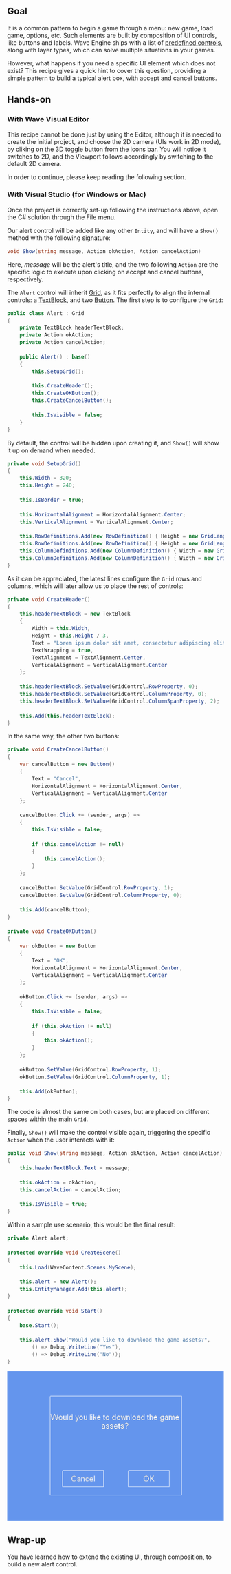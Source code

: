 ## Goal

It is a common pattern to begin a game through a menu: new game, load game, options, etc. Such elements are built by composition of UI controls, like buttons and labels. Wave Engine ships with a list of [predefined controls](xref:Wave​Engine.​Components.​UI), along with layer types, which can solve multiple situations in your games.

However, what happens if you need a specific UI element which does not exist? This recipe gives a quick hint to cover this question, providing a simple pattern to build a typical alert box, with accept and cancel buttons.

## Hands-on

### With Wave Visual Editor

This recipe cannot be done just by using the Editor, although it is needed to create the initial project, and choose the 2D camera (UIs work in 2D mode), by cliking on the 3D toggle button from the icons bar. You will notice it switches to 2D, and the Viewport follows accordingly by switching to the default 2D camera.

In order to continue, please keep reading the following section.

### With Visual Studio (for Windows or Mac)

Once the project is correctly set-up following the instructions above, open the C# solution through the File menu.

Our alert control will be added like any other `Entity`, and will have a `Show()` method with the following signature:

```c#
void Show(string message, Action okAction, Action cancelAction)
```

Here, *message* will be the alert's title, and the two following `Action` are the specific logic to execute upon clicking on accept and cancel buttons, respectively.

The `Alert` control will inherit [Grid](xref:Wave​Engine.​Components.​UI.Grid), as it fits perfectly to align the internal controls: a [TextBlock](xref:Wave​Engine.​Components.​UI.TextBlock), and two [Button](xref:Wave​Engine.​Components.​UI.Button). The first step is to configure the `Grid`:

```c#
public class Alert : Grid
{
    private TextBlock headerTextBlock;
    private Action okAction;
    private Action cancelAction;

	public Alert() : base()
	{
		this.SetupGrid();
        
        this.CreateHeader();
        this.CreateOKButton();
        this.CreateCancelButton();
            
		this.IsVisible = false;
	}
}
```

By default, the control will be hidden upon creating it, and `Show()` will show it up on demand when needed.

```c#
private void SetupGrid()
{
	this.Width = 320;
	this.Height = 240;

	this.IsBorder = true;

	this.HorizontalAlignment = HorizontalAlignment.Center;
	this.VerticalAlignment = VerticalAlignment.Center;

	this.RowDefinitions.Add(new RowDefinition() { Height = new GridLength(2, GridUnitType.Proportional) });
	this.RowDefinitions.Add(new RowDefinition() { Height = new GridLength(1, GridUnitType.Proportional) });
	this.ColumnDefinitions.Add(new ColumnDefinition() { Width = new GridLength(1, GridUnitType.Proportional) });
	this.ColumnDefinitions.Add(new ColumnDefinition() { Width = new GridLength(1, GridUnitType.Proportional) });
}
```

As it can be appreciated, the latest lines configure the `Grid` rows and columns, which will later allow us to place the rest of controls:

```c#
private void CreateHeader()
{
	this.headerTextBlock = new TextBlock
	{
		Width = this.Width,
		Height = this.Height / 3,
		Text = "Lorem ipsum dolor sit amet, consectetur adipiscing elit, sed do eiusmod tempor incididunt ut labore et dolore magna aliqua.",
		TextWrapping = true,
		TextAlignment = TextAlignment.Center,
		VerticalAlignment = VerticalAlignment.Center
	};

	this.headerTextBlock.SetValue(GridControl.RowProperty, 0);
	this.headerTextBlock.SetValue(GridControl.ColumnProperty, 0);
	this.headerTextBlock.SetValue(GridControl.ColumnSpanProperty, 2);

	this.Add(this.headerTextBlock);
}
```

In the same way, the other two buttons:

```c#
private void CreateCancelButton()
{
	var cancelButton = new Button()
	{
		Text = "Cancel",
		HorizontalAlignment = HorizontalAlignment.Center,
		VerticalAlignment = VerticalAlignment.Center
	};

	cancelButton.Click += (sender, args) =>
	{
		this.IsVisible = false;

		if (this.cancelAction != null)
		{
			this.cancelAction();
		}
	};

	cancelButton.SetValue(GridControl.RowProperty, 1);
	cancelButton.SetValue(GridControl.ColumnProperty, 0);

	this.Add(cancelButton);
}

private void CreateOKButton()
{
	var okButton = new Button
	{
		Text = "OK",
		HorizontalAlignment = HorizontalAlignment.Center,
		VerticalAlignment = VerticalAlignment.Center
	};

	okButton.Click += (sender, args) =>
	{
		this.IsVisible = false;

		if (this.okAction != null)
		{
			this.okAction();
		}
	};

	okButton.SetValue(GridControl.RowProperty, 1);
	okButton.SetValue(GridControl.ColumnProperty, 1);

	this.Add(okButton);
}
```

The code is almost the same on both cases, but are placed on different spaces within the main `Grid`.

Finally, `Show()` will make the control visible again, triggering the specific `Action` when the user interacts with it:

```c#
public void Show(string message, Action okAction, Action cancelAction)
{
	this.headerTextBlock.Text = message;

	this.okAction = okAction;
	this.cancelAction = cancelAction;

	this.IsVisible = true;
}
```

Within a sample use scenario, this would be the final result:

```c#
private Alert alert;

protected override void CreateScene()
{
	this.Load(WaveContent.Scenes.MyScene);

	this.alert = new Alert();
	this.EntityManager.Add(this.alert);
}

protected override void Start()
{
	base.Start();

	this.alert.Show("Would you like to download the game assets?",
		() => Debug.WriteLine("Yes"),
		() => Debug.WriteLine("No"));
}
```

![](images/CreateACustomUIControl/AlertScreenshot.PNG)

## Wrap-up

You have learned how to extend the existing UI, through composition, to build a new alert control.